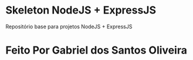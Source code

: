 # Skeleton NodeJS + ExpressJS
Repositório base para projetos NodeJS + ExpressJS
# Feito Por Gabriel dos Santos Oliveira
